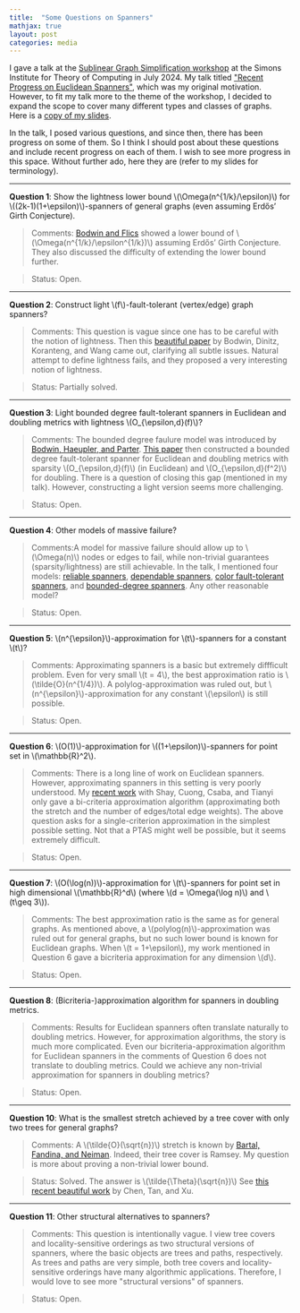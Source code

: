 ```yaml
---
title:  "Some Questions on Spanners"
mathjax: true
layout: post
categories: media
---
```


I gave a talk at the [Sublinear Graph Simplification workshop](https://simons.berkeley.edu/workshops/sublinear-graph-simplification) at the Simons Institute for Theory of Computing in July 2024. My talk titled ["Recent Progress on Euclidean Spanners"](https://www.youtube.com/watch?v=H3KWeEEVA9g), which was my original motivation. However, to fit my talk more to the theme of the workshop, I decided to  expand the scope to cover many different types and classes of graphs. Here is a [copy of my slides](/assets/figs/spanner-simons-talk.pdf).

In the talk, I posed various questions, and since then, there has been progress on some of them. So I think I should post about these questions and include recent progress on each of them. I wish to see more progress in this space. Without further ado, here they are (refer to my slides for terminology).

---

**Question 1**: Show the lightness lower bound \\(\Omega(n^{1/k}/\epsilon)\\) for \\((2k-1)(1+\epsilon)\\)-spanners of general graphs (even assuming Erdős’ Girth Conjecture).


> Comments: [Bodwin and Flics](https://arxiv.org/pdf/2406.04459) showed a lower bound of \\(\Omega(n^{1/k}/\epsilon^{1/k})\\) assuming Erdős’ Girth Conjecture. They also discussed the difficulty of extending the lower bound further.

> Status: Open.

---


**Question 2**: Construct light \\(f\\)-fault-tolerant (vertex/edge) graph spanners?

> Comments: This question is vague since one has to be careful with the notion of lightness. Then this [beautiful paper](https://arxiv.org/pdf/2502.10890) by Bodwin, Dinitz, Koranteng, and Wang came out, clarifying all subtle issues. Natural attempt to define lightness fails, and they proposed a very interesting notion of lightness. 

> Status: Partially solved.

---


**Question 3**: Light bounded degree fault-tolerant spanners in Euclidean and doubling metrics with lightness \\(O_{\epsilon,d}(f)\\)? 


> Comments: The bounded degree faulure model was introduced by [Bodwin, Haeupler, and  Parter](https://arxiv.org/abs/2309.06696). [This paper](https://arxiv.org/abs/2405.18134) then constructed a bounded degree fault-tolerant spanner for Euclidean and doubling metrics with sparsity \\(O_{\epsilon,d}(f)\\) (in Euclidean) and \\(O_{\epsilon,d}(f^2)\\) for doubling. There is a question of closing this gap (mentioned in my talk). However, constructing a light version seems more challenging. 

> Status: Open.

---

**Question 4**: Other models of massive failure? 


> Comments:A model for massive failure should allow up to \\(\Omega(n)\\) nodes or edges to fail, while non-trivial guarantees (sparsity/lightness) are still achievable. In the talk, I mentioned four models: [reliable spanners](https://arxiv.org/pdf/2007.08738), [dependable spanners](https://arxiv.org/abs/2407.01466), [color fault-tolerant spanners](https://arxiv.org/abs/2311.08868), and [bounded-degree spanners](https://arxiv.org/abs/2309.06696). Any other reasonable model?

> Status: Open.

---

**Question 5**: \\(n^{\epsilon}\\)-approximation for \\(t\\)-spanners for a constant \\(t\\)? 


> Comments: Approximating spanners is a basic but extremely diffficult problem. Even for very small \\(t  = 4\\), the best approximation ratio is \\(\tilde{O}(n^{1/4})\\). A polylog-approximation was ruled out, but \\(n^{\epsilon}\\)-approximation for any constant \\(\epsilon\\) is still possible.

> Status: Open.

---

**Question 6**: \\(O(1)\\)-approximation for \\((1+\epsilon)\\)-spanners for point set in \\(\mathbb{R}^2\\). 

> Comments: There is a long line of work on Euclidean spanners. However, approximating spanners in this setting is very poorly understood. My [recent work](https://arxiv.org/abs/2409.08227) with Shay, Cuong, Csaba, and Tianyi only gave a bi-criteria approximation algorithm (approximating both the stretch and the number of edges/total edge weights). The above question asks for a single-criterion approximation in the simplest possible setting. Not that a PTAS might well be possible, but it seems extremely difficult.

> Status: Open.

----

**Question 7**: \\(O(\log(n))\\)-approximation for \\(t\\)-spanners for point set in high dimensional \\(\mathbb{R}^d\\) (where \\(d = \Omega(\log n)\\) and \\(t\geq 3\\)). 

> Comments: The best approximation ratio is the same as for general graphs. As mentioned above, a \\(polylog(n)\\)-approximation was ruled out for general graphs, but no such lower bound is known for Euclidean graphs.  When \\(t = 1+\epsilon\\), my work mentioned in Question 6 gave a bicriteria approximation for any dimension \\(d\\).

> Status: Open.

----

**Question 8**: (Bicriteria-)approximation algorithm for spanners in doubling metrics. 

> Comments: Results for Euclidean spanners often translate naturally to doubling metrics. However, for approximation algorithms, the story is much more complicated. Even our bicriteria-approximation algorithm for Euclidean spanners in the comments of Question 6 does not translate to doubling metrics. Could we achieve any non-trivial approximation for spanners in doubling metrics?

> Status: Open.

----

**Question 10**: What is the smallest stretch achieved by a tree cover with only two trees for general graphs?

> Comments: A \\(\tilde{O}(\sqrt{n})\\) stretch is known by [Bartal, Fandina, and Neiman](https://arxiv.org/abs/1905.07559). Indeed, their tree cover is Ramsey. My question is more about proving a non-trivial lower bound. 

> Status: Solved. The answer is \\(\tilde{\Theta}(\sqrt{n})\\) See [this recent beautiful work](https://arxiv.org/abs/2508.10376) by Chen, Tan, and Xu.

----

**Question 11**: Other structural alternatives to spanners?

> Comments: This question is intentionally vague. I view tree covers and locality-sensitive orderings as two structural versions of spanners, where the basic objects are trees and paths, respectively. As trees and paths are very simple, both tree covers and locality-sensitive orderings have many algorithmic applications. Therefore, I would love to see more "structural versions" of spanners.

> Status: Open.